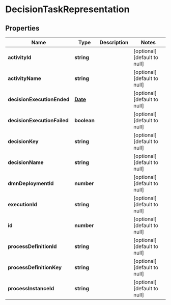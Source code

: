 # DecisionTaskRepresentation

## Properties
Name | Type | Description | Notes
------------ | ------------- | ------------- | -------------
**activityId** | **string** |  | [optional] [default to null]
**activityName** | **string** |  | [optional] [default to null]
**decisionExecutionEnded** | [**Date**](Date.md) |  | [optional] [default to null]
**decisionExecutionFailed** | **boolean** |  | [optional] [default to null]
**decisionKey** | **string** |  | [optional] [default to null]
**decisionName** | **string** |  | [optional] [default to null]
**dmnDeploymentId** | **number** |  | [optional] [default to null]
**executionId** | **string** |  | [optional] [default to null]
**id** | **number** |  | [optional] [default to null]
**processDefinitionId** | **string** |  | [optional] [default to null]
**processDefinitionKey** | **string** |  | [optional] [default to null]
**processInstanceId** | **string** |  | [optional] [default to null]


